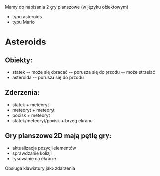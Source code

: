 Mamy do napisania 2 gry planszowe (w języku obiektowym)

- typu asteroids
- typu Mario

# Asteroids
## Obiekty: 
- statek
    -- może się obracać
    -- porusza się do przodu
    -- może strzelać
- asteroida
    -- porusza się do przodu

## Zderzenia:
- statek + meteoryt
- meteoryt + meteoryt
- pocisk + meteoryt
- statek/meteoryt/pocisk + brzeg ekranu

## Gry planszowe 2D mają pętlę gry:
- aktualizacja pozycji elementów
- sprawdzanie kolizji
- rysowanie na ekranie

Obsługa klawiatury jako zdarzenia

